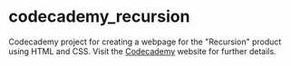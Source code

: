 # codecademy_recursion
Codecademy project for creating a webpage for the "Recursion" product using HTML and CSS.
Visit the [Codecademy](https://www.codecademy.com/) website for further details.
